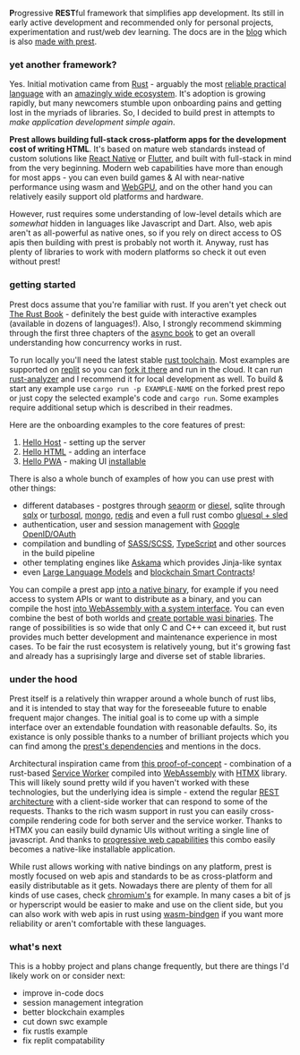 **P**rogressive **REST**ful framework that simplifies app development. Its still in early active development and recommended only for personal projects, experimentation and rust/web dev learning. The docs are in the [blog](https://prest.blog/) which is also [made with prest](https://prest.blog/about).

### yet another framework?

Yes. Initial motivation came from [Rust](https://www.rust-lang.org/) - arguably the most [reliable practical language](https://edezhic.medium.com/reliable-software-engineering-with-rust-5bb4553b5d54) with an [amazingly wide ecosystem](https://github.com/rust-unofficial/awesome-rust). It's adoption is growing rapidly, but many newcomers stumble upon onboarding pains and getting lost in the myriads of libraries. So, I decided to build prest in attempts to _make application development simple again_.

**Prest allows building full-stack cross-platform apps for the development cost of writing HTML**. It's based on mature web standards instead of custom solutions like [React Native](https://reactnative.dev/) or [Flutter](https://flutter.dev/), and built with full-stack in mind from the very beginning. Modern web capabilities have more than enough for most apps - you can even build games & AI with near-native performance using wasm and [WebGPU](https://developer.chrome.com/blog/webgpu-io2023/), and on the other hand you can relatively easily support old platforms and hardware. 

However, rust requires some understanding of low-level details which are *somewhat* hidden in languages like Javascript and Dart. Also, web apis aren't as all-powerful as native ones, so if you rely on direct access to OS apis then building with prest is probably not worth it. Anyway, rust has plenty of libraries to work with modern platforms so check it out even without prest!

### getting started

Prest docs assume that you're familiar with rust. If you aren't yet check out [The Rust Book](https://doc.rust-lang.org/book/) - definitely the best guide with interactive examples (available in dozens of languages!). Also, I strongly recommend skimming through the first three chapters of the [async book](https://rust-lang.github.io/async-book/) to get an overall understanding how concurrency works in rust. 

To run locally you'll need the latest stable [rust toolchain](https://rustup.rs/). Most examples are supported on [replit](https://replit.com/) so you can [fork it there](https://replit.com/@eDezhic/prest) and run in the cloud. It can run [rust-analyzer](https://rust-analyzer.github.io/) and I recommend it for local development as well. To build & start any example use `cargo run -p EXAMPLE-NAME` on the forked prest repo or just copy the selected example's code and `cargo run`. Some examples require additional setup which is described in their readmes.

Here are the onboarding examples to the core features of prest:

1. [Hello Host](https://prest.blog/hello-host) - setting up the server
2. [Hello HTML](https://prest.blog/hello-html) - adding an interface
3. [Hello PWA](https://prest.blog/hello-pwa) - making UI [installable](https://developer.mozilla.org/en-US/docs/Web/Progressive_web_apps/Guides/Making_PWAs_installable)

There is also a whole bunch of examples of how you can use prest with other things:

* different databases - postgres through [seaorm](https://prest.blog/with-seaorm-postgres) or [diesel](https://prest.blog/with-diesel-postgres), sqlite through [sqlx](https://prest.blog/with-sqlx-sqlite) or [turbosql](https://prest.blog/with-turbosql-sqlite), [mongo](https://prest.blog/with-mongo-driver), [redis](https://prest.blog/with-redis-driver) and even a full rust combo [gluesql + sled](https://prest.blog/with-gluesql-sled)
* authentication, user and session management with [Google OpenID/OAuth](https://prest.blog/with-openid-google)
* compilation and bundling of [SASS/SCSS](https://prest.blog/with-grass-scss), [TypeScript](https://prest.blog/with-swc-typescript) and other sources in the build pipeline
* other templating engines like [Askama](https://prest.blog/with-jinja-askama) which provides Jinja-like syntax
* even [Large Language Models](https://prest.blog/with-candle-mistral) and [blockchain Smart Contracts](https://prest.blog/with-substrate-contract)!

You can compile a prest app [into a native binary](https://prest.blog/into-native), for example if you need access to system APIs or want to distribute as a binary, and you can compile the host [into WebAssembly with a system interface](https://prest.blog/into-wasi). You can even combine the best of both worlds and [create portable wasi binaries](https://github.com/dylibso/hermit). The range of possibilities is so wide that only C and C++ can exceed it, but rust provides much better development and maintenance experience in most cases. To be fair the rust ecosystem is relatively young, but it's growing fast and already has a suprisingly large and diverse set of stable libraries.

### under the hood
Prest itself is a relatively thin wrapper around a whole bunch of rust libs, and it is intended to stay that way for the foreseeable future to enable frequent major changes. The initial goal is to come up with a simple interface over an extendable foundation with reasonable defaults. So, its existance is only possible thanks to a number of brilliant projects which you can find among the [prest's dependencies](https://github.com/edezhic/prest/blob/main/Cargo.toml) and mentions in the docs.

Architectural inspiration came from [this proof-of-concept](https://github.com/richardanaya/wasm-service) - combination of a rust-based [Service Worker](https://developer.mozilla.org/en-US/docs/Web/API/Service_Worker_API) compiled into [WebAssembly](https://webassembly.org/) with [HTMX](https://htmx.org/) library. This will likely sound pretty wild if you haven't worked with these technologies, but the underlying idea is simple - extend the regular [REST architecture](https://htmx.org/essays/rest-explained/) with a client-side worker that can respond to some of the requests. Thanks to the rich wasm support in rust you can easily cross-compile rendering code for both server and the service worker. Thanks to HTMX you can easily build dynamic UIs without writing a single line of javascript. And thanks to [progressive web capabilities](https://web.dev/what-are-pwas/) this combo easily becomes a native-like installable application.

While rust allows working with native bindings on any platform, prest is mostly focused on web apis and standards to be as cross-platform and easily distributable as it gets. Nowadays there are plenty of them for all kinds of use cases, check [chromium's](https://fugu-tracker.web.app/) for example. In many cases a bit of js or hyperscript would be easier to make and use on the client side, but you can also work with web apis in rust using [wasm-bindgen](https://github.com/rustwasm/wasm-bindgen) if you want more reliability or aren't comfortable with these languages.

### what's next
This is a hobby project and plans change frequently, but there are things I'd likely work on or consider next:
+ improve in-code docs
+ session management integration
+ better blockchain examples
+ cut down swc example
+ fix rustls example
+ fix replit compatability